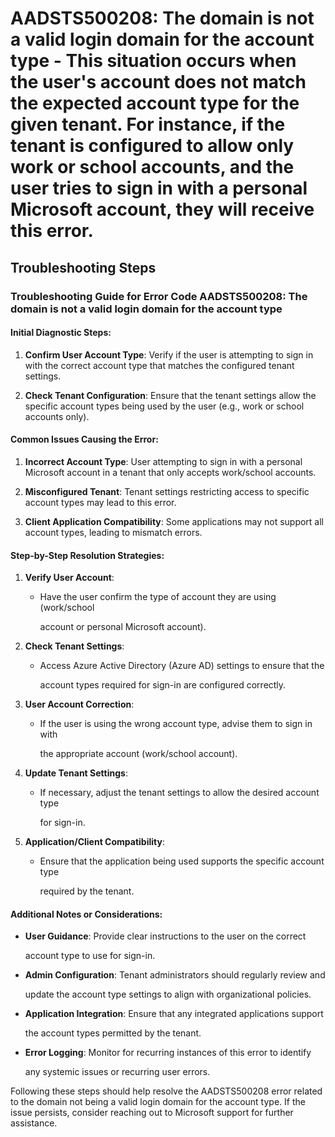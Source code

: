 
# AADSTS500208: The domain is not a valid login domain for the account type - This situation occurs when the user's account does not match the expected account type for the given tenant. For instance, if the tenant is configured to allow only work or school accounts, and the user tries to sign in with a personal Microsoft account, they will receive this error.


## Troubleshooting Steps


### Troubleshooting Guide for Error Code AADSTS500208: The domain is not a valid login domain for the account type


#### Initial Diagnostic Steps:

1. **Confirm User Account Type**: Verify if the user is attempting to sign in
   with the correct account type that matches the configured tenant settings.

2. **Check Tenant Configuration**: Ensure that the tenant settings allow the
   specific account types being used by the user (e.g., work or school accounts
   only).


#### Common Issues Causing the Error:

1. **Incorrect Account Type**: User attempting to sign in with a personal
   Microsoft account in a tenant that only accepts work/school accounts.

2. **Misconfigured Tenant**: Tenant settings restricting access to specific
   account types may lead to this error.

3. **Client Application Compatibility**: Some applications may not support all
   account types, leading to mismatch errors.


#### Step-by-Step Resolution Strategies:

1. **Verify User Account**:
   * Have the user confirm the type of account they are using (work/school

     account or personal Microsoft account).

2. **Check Tenant Settings**:

   * Access Azure Active Directory (Azure AD) settings to ensure that the

     account types required for sign-in are configured correctly.

3. **User Account Correction**:

   * If the user is using the wrong account type, advise them to sign in with

     the appropriate account (work/school account).

4. **Update Tenant Settings**:

   * If necessary, adjust the tenant settings to allow the desired account type

     for sign-in.

5. **Application/Client Compatibility**:
   * Ensure that the application being used supports the specific account type

     required by the tenant.


#### Additional Notes or Considerations:


* **User Guidance**: Provide clear instructions to the user on the correct

  account type to use for sign-in.

* **Admin Configuration**: Tenant administrators should regularly review and

  update the account type settings to align with organizational policies.

* **Application Integration**: Ensure that any integrated applications support

  the account types permitted by the tenant.

* **Error Logging**: Monitor for recurring instances of this error to identify

  any systemic issues or recurring user errors.

Following these steps should help resolve the AADSTS500208 error related to the
domain not being a valid login domain for the account type. If the issue
persists, consider reaching out to Microsoft support for further assistance.